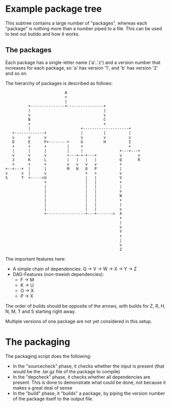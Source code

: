 # Example package tree

This subtree contains a large number of "packages", whereas each "package" is
nothing more than a number piped to a file.
This can be used to test out butido and how it works.


## The packages

Each package has a single-letter name ('a'..'z') and a version number that
increases for each package, so 'a' has version '1', and 'b' has version '2' and
so on.

The hierarchy of packages is described as follows:

                              A
                              +
                              |
              +---------------+----------------+
              |                                |
              v                                v
              B                                C
              +                                +
              |                      +--------------------+
       +-------------+               |         |          |
       v      v      v               v         v          v
       D      E      F+--------+     G         H          I
       +      +      +         |     +                    +
       |      |      |         |     |                +---+---+
       v      v      v         +---+-+-+---+          v       v
       J      K      L         |   |   |   |          Q       R
       +      +      +         v   v   v   v          +
    +--+---+  |      |         M   N   O   P          |
    v      v  |      v                 +   +          v
    S      T  +----->U                 |   |          V
                     +                 |   |          +
                     |                 |   |          |
                     |                 |   |          v
                     |                 |   |          W
                     |                 |   |          +
                     |                 |   |          |
                     |                 |   |          v
                     +-----------------+---+------->  X
                                                      +
                                                      |
                                                      v
                                                      Y
                                                      +
                                                      |
                                                      v
                                                      Z


The important features here:

* A simple chain of dependencies: Q -> V -> W -> X -> Y -> Z
* DAG-Features (non-treeish dependencies):
    * F -> M
    * K -> U
    * O -> X
    * P -> X


The order of builds should be opposite of the arrows, with builds for Z, R, H,
N, M, T and S starting right away.


Multiple versions of one package are not yet considered in this setup.


# The packaging

The packaging script does the following:

* In the "sourcecheck" phase, it checks whether the input is present (that would
  be the .tar.gz file of the package to compile)
* In the "depcheck" phase, it checks whether all dependencies are present. This
  is done to demonstrate what could be done, not because it makes a great deal
  of sense
* In the "build" phase, it "builds" a package, by piping the version number of
  the package itself to the output file.

